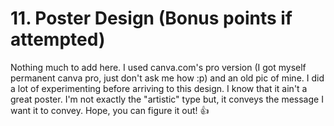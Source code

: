 # **11. Poster Design (Bonus points if attempted)**
Nothing much to add here. I used canva.com's pro version (I got myself permanent canva pro, just don't ask me how :p) and an old pic of mine. I did a lot of experimenting before arriving to this design. I know that it ain't a great poster. I'm not exactly the "artistic" type but, it conveys the message I want it to convey. Hope, you can figure it out! :thumbsup:
